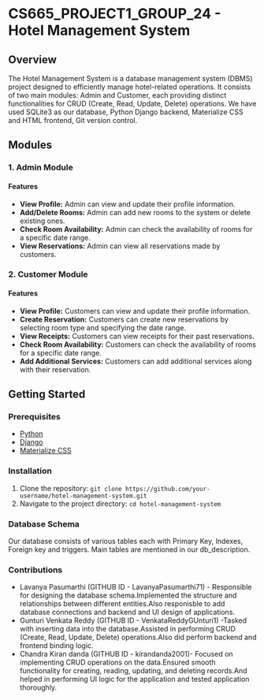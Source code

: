 # CS665_PROJECT1_GROUP_24 -  Hotel Management System

## Overview

The Hotel Management System is a database management system (DBMS) project designed to efficiently manage hotel-related operations. It consists of two main modules: Admin and Customer, each providing distinct functionalities for CRUD (Create, Read, Update, Delete) operations. We have used SQLite3 as our database, Python Django backend, Materialize CSS and HTML frontend, Git version control.

## Modules

### 1. Admin Module

#### Features
- **View Profile:** Admin can view and update their profile information.
- **Add/Delete Rooms:** Admin can add new rooms to the system or delete existing ones.
- **Check Room Availability:** Admin can check the availability of rooms for a specific date range.
- **View Reservations:** Admin can view all reservations made by customers.
  
### 2. Customer Module

#### Features
- **View Profile:** Customers can view and update their profile information.
- **Create Reservation:** Customers can create new reservations by selecting room type and specifying the date range.
- **View Receipts:** Customers can view receipts for their past reservations.
- **Check Room Availability:** Customers can check the availability of rooms for a specific date range.
- **Add Additional Services:** Customers can add additional services along with their reservation.
  
## Getting Started

### Prerequisites
- [Python](https://www.python.org/)
- [Django](https://www.djangoproject.com/)
- [Materialize CSS](https://materializecss.com/)

### Installation
1. Clone the repository: `git clone https://github.com/your-username/hotel-management-system.git`
2. Navigate to the project directory: `cd hotel-management-system`

### Database Schema
Our database consists of various tables each with Primary Key, Indexes, Foreign key and triggers. Main tables are mentioned in our db_description.

### Contributions

- Lavanya Pasumarthi (GITHUB ID - LavanyaPasumarthi71) - Responsible for designing the database schema.Implemented the structure and relationships between different entities.Also responisble to add database connections and backend and UI design of applications.
- Gunturi Venkata Reddy (GITHUB ID - VenkataReddyGUnturi1) -Tasked with inserting data into the database.Assisted in performing CRUD (Create, Read, Update, Delete) operations.Also did perform backend and frontend binding logic.
- Chandra Kiran danda (GITHUB ID - kirandanda2001)- Focused on implementing CRUD operations on the data.Ensured smooth functionality for creating, reading, updating, and deleting records.And helped in performing UI logic for the application and tested application thoroughly.

